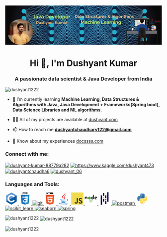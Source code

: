 ![logo](https://github.com/dushyant1222/dushyant1222/blob/main/snapedit_1735885457195.jpeg)
<h1 align="center">Hi 👋, I'm Dushyant Kumar</h1>
<h3 align="center">A passionate data scientist & Java Developer from India</h3>

<p align="left"> <img src="https://komarev.com/ghpvc/?username=dushyant1222&label=Profile%20views&color=0e75b6&style=flat" alt="dushyant1222" /> </p>

- 🌱 I’m currently learning **Machine Learning, Data Structures & Algorithms with Java, Java Development + Frameworks(Spring boot), Data Science Libraries and ML algorithms.**

- 👨‍💻 All of my projects are available at [dushyant.com](dushyant.com)

- 📫 How to reach me **dushyantchaudhary122@gmail.com**

- 📄 Know about my experiences [docssss.com](docssss.com)

<h3 align="left">Connect with me:</h3>
<p align="left">
<a href="https://linkedin.com/in/dushyant-kumar-88779a282" target="blank"><img align="center" src="https://raw.githubusercontent.com/rahuldkjain/github-profile-readme-generator/master/src/images/icons/Social/linked-in-alt.svg" alt="dushyant-kumar-88779a282" height="30" width="40" /></a>
<a href="https://kaggle.com/https://www.kaggle.com/dushyant473" target="blank"><img align="center" src="https://raw.githubusercontent.com/rahuldkjain/github-profile-readme-generator/master/src/images/icons/Social/kaggle.svg" alt="https://www.kaggle.com/dushyant473" height="30" width="40" /></a>
<a href="https://www.hackerrank.com/dushyantchaudha6" target="blank"><img align="center" src="https://raw.githubusercontent.com/rahuldkjain/github-profile-readme-generator/master/src/images/icons/Social/hackerrank.svg" alt="dushyantchaudha6" height="30" width="40" /></a>
<a href="https://www.leetcode.com/dushyant_06" target="blank"><img align="center" src="https://raw.githubusercontent.com/rahuldkjain/github-profile-readme-generator/master/src/images/icons/Social/leet-code.svg" alt="dushyant_06" height="30" width="40" /></a>
</p>

<h3 align="left">Languages and Tools:</h3>
<p align="left"> <a href="https://www.cprogramming.com/" target="_blank" rel="noreferrer"> <img src="https://raw.githubusercontent.com/devicons/devicon/master/icons/c/c-original.svg" alt="c" width="40" height="40"/> </a> <a href="https://www.w3schools.com/css/" target="_blank" rel="noreferrer"> <img src="https://raw.githubusercontent.com/devicons/devicon/master/icons/css3/css3-original-wordmark.svg" alt="css3" width="40" height="40"/> </a> <a href="https://git-scm.com/" target="_blank" rel="noreferrer"> <img src="https://www.vectorlogo.zone/logos/git-scm/git-scm-icon.svg" alt="git" width="40" height="40"/> </a> <a href="https://www.w3.org/html/" target="_blank" rel="noreferrer"> <img src="https://raw.githubusercontent.com/devicons/devicon/master/icons/html5/html5-original-wordmark.svg" alt="html5" width="40" height="40"/> </a> <a href="https://www.java.com" target="_blank" rel="noreferrer"> <img src="https://raw.githubusercontent.com/devicons/devicon/master/icons/java/java-original.svg" alt="java" width="40" height="40"/> </a> <a href="https://developer.mozilla.org/en-US/docs/Web/JavaScript" target="_blank" rel="noreferrer"> <img src="https://raw.githubusercontent.com/devicons/devicon/master/icons/javascript/javascript-original.svg" alt="javascript" width="40" height="40"/> </a> <a href="https://nodejs.org" target="_blank" rel="noreferrer"> <img src="https://raw.githubusercontent.com/devicons/devicon/master/icons/nodejs/nodejs-original-wordmark.svg" alt="nodejs" width="40" height="40"/> </a> <a href="https://pandas.pydata.org/" target="_blank" rel="noreferrer"> <img src="https://raw.githubusercontent.com/devicons/devicon/2ae2a900d2f041da66e950e4d48052658d850630/icons/pandas/pandas-original.svg" alt="pandas" width="40" height="40"/> </a> <a href="https://postman.com" target="_blank" rel="noreferrer"> <img src="https://www.vectorlogo.zone/logos/getpostman/getpostman-icon.svg" alt="postman" width="40" height="40"/> </a> <a href="https://www.python.org" target="_blank" rel="noreferrer"> <img src="https://raw.githubusercontent.com/devicons/devicon/master/icons/python/python-original.svg" alt="python" width="40" height="40"/> </a> <a href="https://scikit-learn.org/" target="_blank" rel="noreferrer"> <img src="https://upload.wikimedia.org/wikipedia/commons/0/05/Scikit_learn_logo_small.svg" alt="scikit_learn" width="40" height="40"/> </a> <a href="https://seaborn.pydata.org/" target="_blank" rel="noreferrer"> <img src="https://seaborn.pydata.org/_images/logo-mark-lightbg.svg" alt="seaborn" width="40" height="40"/> </a> <a href="https://spring.io/" target="_blank" rel="noreferrer"> <img src="https://www.vectorlogo.zone/logos/springio/springio-icon.svg" alt="spring" width="40" height="40"/> </a> </p>

<p><img align="left" src="https://github-readme-stats.vercel.app/api/top-langs?username=dushyant1222&show_icons=true&locale=en&layout=compact" alt="dushyant1222" /></p>

<p>&nbsp;<img align="center" src="https://github-readme-stats.vercel.app/api?username=dushyant1222&show_icons=true&locale=en" alt="dushyant1222" /></p>

<p><img align="center" src="https://github-readme-streak-stats.herokuapp.com/?user=dushyant1222&" alt="dushyant1222" /></p>
